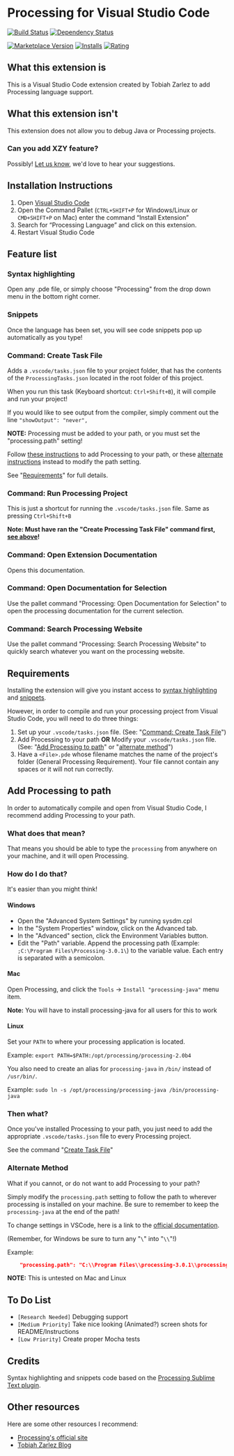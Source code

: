 # Processing for Visual Studio Code

[![Build Status](https://travis-ci.org/TobiahZ/processing-vscode.svg?branch=master)](https://travis-ci.org/TobiahZ/processing-vscode) [![Dependency Status](https://dependencyci.com/github/TobiahZ/processing-vscode/badge)](https://dependencyci.com/github/TobiahZ/processing-vscode)

[![Marketplace Version](https://vsmarketplacebadge.apphb.com/version/Tobiah.language-pde.svg)](https://marketplace.visualstudio.com/items?itemName=Tobiah.language-pde)
[![Installs](https://vsmarketplacebadge.apphb.com/installs/Tobiah.language-pde.svg)](https://marketplace.visualstudio.com/items?itemName=Tobiah.language-pde)
[![Rating](https://vsmarketplacebadge.apphb.com/rating/Tobiah.language-pde.svg)](https://marketplace.visualstudio.com/items?itemName=Tobiah.language-pde)

## What this extension is

This is a Visual Studio Code extension created by Tobiah Zarlez to add Processing language support.

## What this extension isn't

This extension does not allow you to debug Java or Processing projects.

### Can you add XZY feature?

Possibly! [Let us know](https://github.com/TobiahZ/processing-vscode/issues), we'd love to hear your suggestions.

## Installation Instructions

1. Open [Visual Studio Code](https://code.visualstudio.com/)
1. Open the Command Pallet (`CTRL+SHIFT+P` for Windows/Linux or `CMD+SHIFT+P` on Mac) enter the command “Install Extension”
1. Search for “Processing Language” and click on this extension.
1. Restart Visual Studio Code

## Feature list

### Syntax highlighting

Open any .pde file, or simply choose "Processing" from the drop down menu in the bottom right corner.

### Snippets

Once the language has been set, you will see code snippets pop up automatically as you type!

### Command: Create Task File

Adds a `.vscode/tasks.json` file to your project folder, that has the contents of the `ProcessingTasks.json` located in the root folder of this project.

When you run this task (Keyboard shortcut: `Ctrl+Shift+B`), it will compile and run your project!

If you would like to see output from the compiler, simply comment out the line `"showOutput": "never",`

**NOTE:** Processing must be added to your path, or you must set the "processing.path" setting!

Follow [these instructions](#add-processing-to-path) to add Processing to your path, or these [alternate instructions](#alternate-method) instead to modify the path setting.

See "[Requirements](#requirements)" for full details.

### Command: Run Processing Project

This is just a shortcut for running the `.vscode/tasks.json` file. Same as pressing `Ctrl+Shift+B`

**Note: Must have ran the "Create Processing Task File" command first, [see above](#command-create-task-file)!**

### Command: Open Extension Documentation

Opens this documentation.

### Command: Open Documentation for Selection

Use the pallet command "Processing: Open Documentation for Selection" to open the processing documentation for the current selection.

### Command: Search Processing Website

Use the pallet command "Processing: Search Processing Website" to quickly search whatever you want on the processing website.


## Requirements

Installing the extension will give you instant access to [syntax highlighting](#syntax-highlighting) and [snippets](#snippets).

However, in order to compile and run your processing project from Visual Studio Code, you will need to do three things:

1. Set up your `.vscode/tasks.json` file. (See: "[Command: Create Task File](#command-create-task-file)")
1. Add Processing to your path **OR** Modify your `.vscode/tasks.json` file. (See: "[Add Processing to path](#add-processing-to-path)" or "[alternate method](#alternate-method)")
1. Have a `<File>.pde` whose filename matches the name of the project's folder (General Processing Requirement). Your file cannot contain any spaces or it will not run correctly.

## Add Processing to path

In order to automatically compile and open from Visual Studio Code, I recommend adding Processing to your path.

### What does that mean?

That means you should be able to type the `processing` from anywhere on your machine, and it will open Processing.

### How do I do that?

It's easier than you might think!

#### Windows

* Open the "Advanced System Settings" by running sysdm.cpl
* In the "System Properties" window, click on the Advanced tab.
* In the "Advanced" section, click the Environment Variables button.
* Edit the "Path" variable. Append the processing path (Example: `;C:\Program Files\Processing-3.0.1\`) to the variable value. Each entry is separated with a semicolon.

#### Mac

Open Processing, and click the `Tools` -> `Install "processing-java"` menu item.

**Note:** You will have to install processing-java for all users for this to work

#### Linux

Set your `PATH` to where your processing application is located.

Example: `export PATH=$PATH:/opt/processing/processing-2.0b4`

You also need to create an alias for `processing-java` in `/bin/` instead of `/usr/bin/`.

Example: `sudo ln -s /opt/processing/processing-java /bin/processing-java`

### Then what?

Once you've installed Processing to your path, you just need to add the appropriate `.vscode/tasks.json` file to every Processing project.

See the command "[Create Task File](#command-create-task-file)"

### Alternate Method

What if you cannot, or do not want to add Processing to your path?

Simply modify the `processing.path` setting to follow the path to wherever processing is installed on your machine. Be sure to remember to keep the `processing-java` at the end of the path!

To change settings in VSCode, here is a link to the [official documentation](https://code.visualstudio.com/docs/getstarted/settings).

(Remember, for Windows be sure to turn any "`\`" into "`\\`"!)

Example:

```json
    "processing.path": "C:\\Program Files\\processing-3.0.1\\processing-java",
```

**NOTE:** This is untested on Mac and Linux

## To Do List

* `[Research Needed]` Debugging support
* `[Medium Priority]` Take nice looking (Animated?) screen shots for README/Instructions
* `[Low Priority]` Create proper Mocha tests

## Credits

Syntax highlighting and snippets code based on the [Processing Sublime Text plugin](https://github.com/b-g/processing-sublime).

## Other resources

Here are some other resources I recommend:

* [Processing's official site](https://processing.org/)
* [Tobiah Zarlez Blog](http://www.TobiahZ.com)
